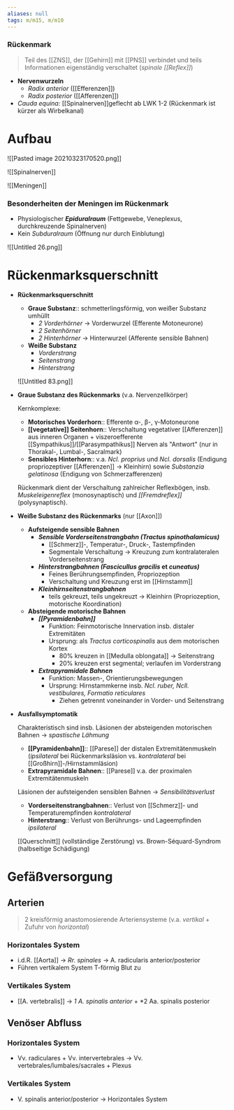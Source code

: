 ```yaml
---
aliases: null
tags: m/m15, m/m10
---
```

### Rückenmark 
> Teil des [[ZNS]], der [[Gehirn]] mit [[PNS]] verbindet und teils Informationen eigenständig verschaltet (*spinale [[Reflex]]*)
- **Nervenwurzeln**
	- *Radix anterior* ([[Efferenzen]])
	- *Radix posterior* ([[Afferenzen]])
- *Cauda equina:* [[Spinalnerven]]geflecht ab LWK 1-2 (Rückenmark ist kürzer als Wirbelkanal)

# Aufbau
![[Pasted image 20210323170520.png]]

![[Spinalnerven]]


![[Meningen]]
### Besonderheiten der Meningen im Rückenmark
- Physiologischer ***Epiduralraum*** (Fettgewebe, Veneplexus, durchkreuzende Spinalnerven)
- Kein *Subduralraum* (Öffnung nur durch Einblutung)

![[Untitled 26.png]]

# Rückenmarksquerschnitt

- **Rückenmarksquerschnitt**
    - **Graue Substanz**:: schmetterlingsförmig, von weißer Substanz umhüllt
        - *2 Vorderhörner* → Vorderwurzel (Efferente Motoneurone)
        - *2 Seitenhörner*
        - *2 Hinterhörner* → Hinterwurzel (Afferente sensible Bahnen)
    - **Weiße Substanz**
        - *Vorderstrang*
        - *Seitenstrang*
        - *Hinterstrang*

    ![[Untitled 83.png]]

- **Graue Substanz des Rückenmarks** (v.a. Nervenzellkörper)

    Kernkomplexe:

    - **Motorisches Vorderhorn**:: Efferente α-, β-, γ-Motoneurone
    - **[[vegetative]] Seitenhorn**:: Verschaltung vegetativer [[Afferenzen]] aus inneren Organen + viszeroefferente [[Sympathikus]]/[[Parasympathikus]] Nerven als "Antwort" (nur in Thorakal-, Lumbal-, Sacralmark)
    - **Sensibles Hinterhorn**:: v.a. *Ncl. proprius* und *Ncl. dorsalis* (Endigung propriozeptiver [[Afferenzen]] → Kleinhirn) sowie *Substanzia gelatinosa* (Endigung von Schmerzafferenzen)

    Rückenmark dient der Verschaltung zahlreicher Reflexbögen, insb. *Muskeleigenreflex* (monosynaptisch) und *[[Fremdreflex]]* (polysynaptisch).

- **Weiße Substanz des Rückenmarks** (nur [[Axon]])
    - **Aufsteigende sensible Bahnen**
        - ***Sensible Vorderseitenstrangbahn (Tractus spinothalamicus)***
            - [[Schmerz]]-, Temperatur-, Druck-, Tastempfinden
            - Segmentale Verschaltung → Kreuzung zum kontralateralen Vorderseitenstrang
        - ***Hinterstrangbahnen (Fascicullus gracilis* et *cuneatus)***
            - Feines Berührungsempfinden, Propriozeption
            - Verschaltung und Kreuzung erst im [[Hirnstamm]]
        - ***Kleinhirnseitenstrangbahnen***
            - teils gekreuzt, teils ungekreuzt → Kleinhirn (Propriozeption, motorische Koordination)
    - **Absteigende motorische Bahnen**
        - ***[[Pyramidenbahn]]***
            - Funktion: Feinmotorische Innervation insb. distaler Extremitäten
            - Ursprung: als *Tractus corticospinalis* aus dem motorischen Kortex
                - 80% kreuzen in [[Medulla oblongata]] → Seitenstrang
                - 20% kreuzen erst segmental; verlaufen im Vorderstrang
        - ***Extrapyramidale Bahnen***
            - Funktion: Massen-, Orientierungsbewegungen
            - Ursprung: Hirnstammkerne insb. *Ncl. ruber, Ncll. vestibulares, Formatio reticulares*
                - Ziehen getrennt voneinander in Vorder- und Seitenstrang
- **Ausfallsymptomatik**

    Charakteristisch sind insb. Läsionen der absteigenden motorischen Bahnen → *spastische Lähmung*

    - **[[Pyramidenbahn]]**:: [[Parese]] der distalen Extremitätenmuskeln (*ipsilateral* bei Rückenmarksläsion vs. *kontralateral* bei [[Großhirn]]-/Hirnstammläsion)
    - **Extrapyramidale Bahnen**:: [[Parese]] v.a. der proximalen Extremitätenmuskeln

    Läsionen der aufsteigenden sensiblen Bahnen → *Sensibilitätsverlust*

    - **Vorderseitenstrangbahnen**:: Verlust von [[Schmerz]]- und Temperaturempfinden *kontralateral*
    - **Hinterstrang**:: Verlust von Berührungs- und Lageempfinden *ipsilateral*

    [[Querschnitt]] (vollständige Zerstörung) vs. Brown-Séquard-Syndrom (halbseitige Schädigung)
# Gefäßversorgung
## Arterien
> 2 kreisförmig anastomosierende Arteriensysteme (v.a. *vertikal* + Zufuhr von *horizontal*)
### Horizontales System
- i.d.R. [[Aorta]] → *Rr. spinales* → A. radicularis anterior/posterior
- Führen vertikalem System T-förmig Blut zu

### Vertikales System
- [[A. vertebralis]] → *1 A. spinalis anterior* + *2 Aa. spinalis posterior
## Venöser Abfluss
### Horizontales System
- Vv. radiculares + Vv. intervertebrales → Vv. vertebrales/lumbales/sacrales + Plexus
### Vertikales System
- V. spinalis anterior/posterior → Horizontales System